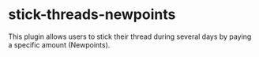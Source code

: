 # stick-threads-newpoints
This plugin allows users to stick their thread during several days by paying a specific amount (Newpoints).
